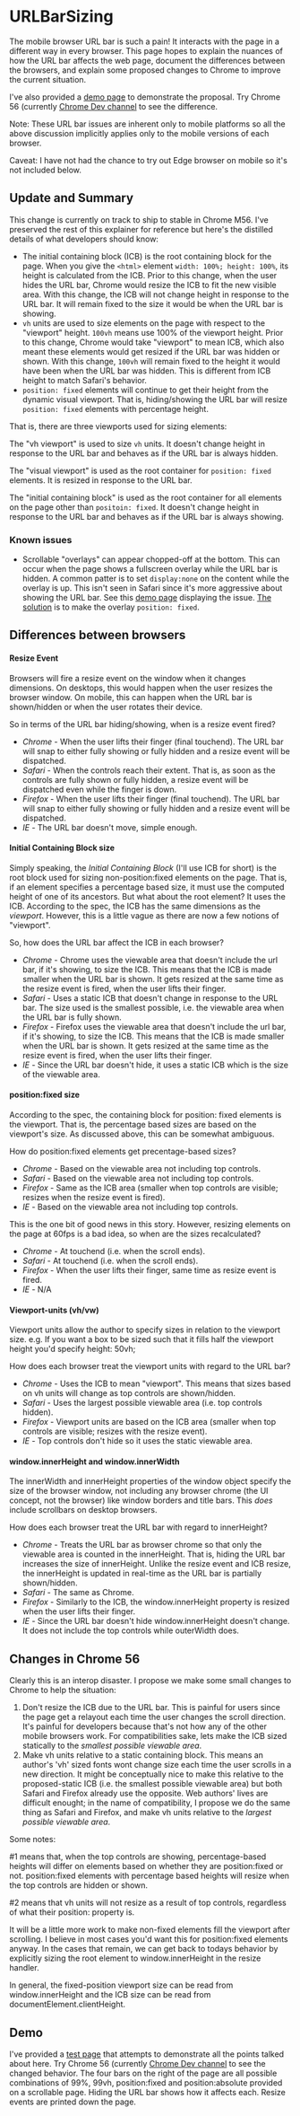 # URLBarSizing
The mobile browser URL bar is such a pain! It interacts with the page in a different way in every browser.
This page hopes to explain the nuances of how the URL bar affects the web page, document the differences
between the browsers, and explain some proposed changes to Chrome to improve the current situation.

I've also provided a [demo page](http://bokand.github.io/demo/urlbarsize.html) to demonstrate the
proposal. Try Chrome 56 (currently [Chrome Dev channel](https://play.google.com/store/apps/details?id=com.chrome.dev&hl=en) to see the difference.

Note: These URL bar issues are inherent only to mobile platforms so all the above discussion implicitly
applies only to the mobile versions of each browser.

Caveat: I have not had the chance to try out Edge browser on mobile so it's not included below.

## Update and Summary

This change is currently on track to ship to stable in Chrome M56. I've preserved the rest of this explainer for reference but here's the distilled details of what developers should know:

  * The initial containing block (ICB) is the root containing block for the page. When you give the `<html>` element `width: 100%; height: 100%`, its height is calculated from the ICB. Prior to this change, when the user hides the URL bar, Chrome would resize the ICB to fit the new visible area. With this change, the ICB will not change height in response to the URL bar. It will remain fixed to the size it would be when the URL bar is showing.
  * `vh` units are used to size elements on the page with respect to the "viewport" height. `100vh` means use 100% of the viewport height. Prior to this change, Chrome would take "viewport" to mean ICB, which also meant these elements would get resized if the URL bar was hidden or shown. With this change, `100vh` will remain fixed to the height it would have been when the URL bar was hidden. This is different from ICB height to match Safari's behavior.
  * `position: fixed` elements will continue to get their height from the dynamic visual viewport. That is, hiding/showing the URL bar will resize `position: fixed` elements with percentage height.
  
That is, there are three viewports used for sizing elements:

The "vh viewport" is used to size `vh` units. It doesn't change height in response to the URL bar and behaves as if the URL bar is always hidden.

The "visual viewport" is used as the root container for `position: fixed` elements. It is resized in response to the URL bar. 

The "initial containing block" is used as the root container for all elements on the page other than `positoin: fixed`. It doesn't change height in response to the URL bar and behaves as if the URL bar is always showing.


### Known issues

 - Scrollable "overlays" can appear chopped-off at the bottom. This can occur when the page shows a fullscreen overlay while the URL bar is hidden. A common patter is to set `display:none` on the content while the overlay is up. This isn't seen in Safari since it's more aggressive about showing the URL bar. See this [demo page](http://bokand.github.io/overlay-bug.html) displaying the issue. [The solution](http://bokand.github.io/overlay-bug-fixed.html) is to make the overlay `position: fixed`.

## Differences between browsers

#### Resize Event

Browsers will fire a resize event on the window when it changes dimensions. On desktops, this would happen
when the user resizes the browser window. On mobile, this can happen when the URL bar is shown/hidden or 
when the user rotates their device.

So in terms of the URL bar hiding/showing, when is a resize event fired?

  + *Chrome* - When the user lifts their finger (final touchend). The URL bar will snap to either fully showing or
  fully hidden and a resize event will be dispatched.
  + *Safari* - When the controls reach their extent. That is, as soon as the controls are fully shown or fully
  hidden, a resize event will be dispatched even while the finger is down.
  + *Firefox* - When the user lifts their finger (final touchend). The URL bar will snap to either fully showing or
  fully hidden and a resize event will be dispatched.
  + *IE* - The URL bar doesn't move, simple enough.

#### Initial Containing Block size

Simply speaking, the *Initial Containing Block* (I'll use ICB for short) is the root block used for sizing
non-position:fixed elements on the page. That is, if an element specifies a percentage based size, it must use the
computed height of one of its ancestors. But what about the root element? It uses the ICB. According to the spec, the
ICB has the same dimensions as the *viewport*. However, this is a little vague as there are now a few notions of
"viewport".

So, how does the URL bar affect the ICB in each browser?

  + *Chrome* - Chrome uses the viewable area that doesn't include the url bar, if it's showing, to size the ICB.
  This means that the ICB is made smaller when the URL bar is shown. It gets resized at the same time as the resize
  event is fired, when the user lifts their finger.
  + *Safari* - Uses a static ICB that doesn't change in response to the URL bar. The size used is the smallest possible,
  i.e. the viewable area when the URL bar is fully shown.
  + *Firefox* - Firefox uses the viewable area that doesn't include the url bar, if it's showing, to size the ICB.
  This means that the ICB is made smaller when the URL bar is shown. It gets resized at the same time as the resize
  event is fired, when the user lifts their finger.
  + *IE* - Since the URL bar doesn't hide, it uses a static ICB which is the size of the viewable area.
  
#### position:fixed size

According to the spec, the containing block for position: fixed elements is the viewport. That is, the percentage based
sizes are based on the viewport's size. As discussed above, this can be somewhat ambiguous.

How do position:fixed elements get precentage-based sizes?

  + *Chrome* - Based on the viewable area not including top controls.
  + *Safari* - Based on the viewable area not including top controls.
  + *Firefox* - Same as the ICB area (smaller when top controls are visible; resizes when the resize event is fired).
  + *IE* - Based on the viewable area not including top controls.

This is the one bit of good news in this story. However, resizing elements on the page at 60fps is a bad idea, so when are
the sizes recalculated?

  + *Chrome* - At touchend (i.e. when the scroll ends).
  + *Safari* - At touchend (i.e. when the scroll ends).
  + *Firefox* - When the user lifts their finger, same time as resize event is fired.
  + *IE* - N/A
  
#### Viewport-units (vh/vw)

Viewport units allow the author to specify sizes in relation to the viewport size. e.g. If you want a box to be sized such
that it fills half the viewport height you'd specify height: 50vh;

How does each browser treat the viewport units with regard to the URL bar?

  + *Chrome* - Uses the ICB to mean "viewport". This means that sizes based on vh units will change as top controls are
  shown/hidden.
  + *Safari* - Uses the largest possible viewable area (i.e. top controls hidden).
  + *Firefox* - Viewport units are based on the ICB area (smaller when top controls are visible; resizes with the
  resize event).
  + *IE* - Top controls don't hide so it uses the static viewable area.

#### window.innerHeight and window.innerWidth

The innerWidth and innerHeight properties of the window object specify the size of the browser window, not including any
browser chrome (the UI concept, not the browser) like window borders and title bars. This *does* include scrollbars on
desktop browsers.

How does each browser treat the URL bar with regard to innerHeight?

  + *Chrome* - Treats the URL bar as browser chrome so that only the viewable area is counted in the innerHeight. That is,
  hiding the URL bar increases the size of innerHeight. Unlike the resize event and ICB resize, the innerHeight is
  updated in real-time as the URL bar is partially shown/hidden.
  + *Safari* - The same as Chrome.
  + *Firefox* - Similarly to the ICB, the window.innerHeight property is resized when the user lifts their finger.
  + *IE* - Since the URL bar doesn't hide window.innerHeight doesn't change. It does not include the top controls while
  outerWidth does.

## Changes in Chrome 56

Clearly this is an interop disaster. I propose we make some small changes to Chrome to help the situation:

1. Don't resize the ICB due to the URL bar. This is painful for users since the page get a relayout each time the user
changes the scroll direction. It's painful for developers because that's not how any of the other mobile browsers
work. For compatibilities sake, lets make the ICB sized statically to the *smallest possible viewable area*.
2. Make vh units relative to a static containing block. This means an author's 'vh' sized fonts wont change size each
time the user scrolls in a new direction. It might be conceptually nice to make this relative to the proposed-static
ICB (i.e. the smallest possible viewable area) but both Safari and Firefox already use the opposite. Web authors' lives are difficult
enought; in the name of compatibility, I propose we do the same thing as Safari and Firefox, and make vh units relative to the
*largest possible viewable area*.

Some notes:

\#1 means that, when the top controls are showing, percentage-based heights will differ on elements based on whether they
are position:fixed or not. position:fixed elements with percentage based heights will resize when the top controls are hidden
or shown.

\#2 means that vh units will not resize as a result of top controls, regardless of what their position: property is.

It will be a little more work to make non-fixed elements fill the viewport after scrolling. I believe in most cases you'd want
this for position:fixed elements anyway. In the cases that remain, we can get back to todays behavior by explicitly sizing the
root element to window.innerHeight in the resize handler.

In general, the fixed-position viewport size can be read from window.innerHeight and the ICB size can be read from
documentElement.clientHeight.

## Demo

I've provided a [test page](http://bokand.github.io/demo/urlbarsize.html) that attempts to demonstrate
all the points talked about here. Try Chrome 56 (currently 
[Chrome Dev channel](https://play.google.com/store/apps/details?id=com.chrome.dev&hl=en) to see the changed behavior.
The four bars on the right of the page are all possible combinations of 99%, 99vh,
position:fixed and position:absolute provided on a scrollable page. Hiding the URL bar shows how it affects each. Resize events
are printed down the page.

